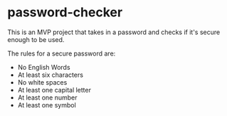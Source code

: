 # password-checker

This is an MVP project that takes in a password and checks if it's secure enough to be used.

The rules for a secure password are:

- No English Words
- At least six characters
- No white spaces
- At least one capital letter
- At least one number
- At least one symbol